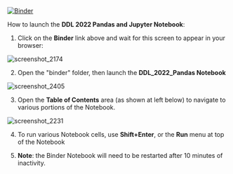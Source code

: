[![Binder](https://mybinder.org/badge_logo.svg)](https://mybinder.org/v2/gh/RichardFreedman/CRIM_Public_Notebooks/HEAD?urlpath=lab)

How to launch the **DDL 2022 Pandas and Jupyter Notebook**:

1.  Click on the **Binder** link above and wait for this screen to appear in your browser:

![screenshot_2174](https://user-images.githubusercontent.com/4398776/124515530-b0c95f80-ddad-11eb-9ccb-29ebff210089.png)

2.  Open the "binder" folder, then launch the **DDL_2022_Pandas Notebook** 

![screenshot_2405](https://user-images.githubusercontent.com/4398776/142744727-5cd759f8-fc81-475b-9643-b83a3f7e355f.png)


3. Open the **Table of Contents** area (as shown at left below) to navigate to various portions of the Notebook.

![screenshot_2231](https://user-images.githubusercontent.com/4398776/126180906-a9297690-0bf7-4ac1-9e3e-22aed57e1ada.png)


4. To run various Notebook cells, use **Shift+Enter**, or the **Run** menu at top of the Notebook

5.  **Note**:  the Binder Notebook will need to be restarted after 10 minutes of inactivity.

